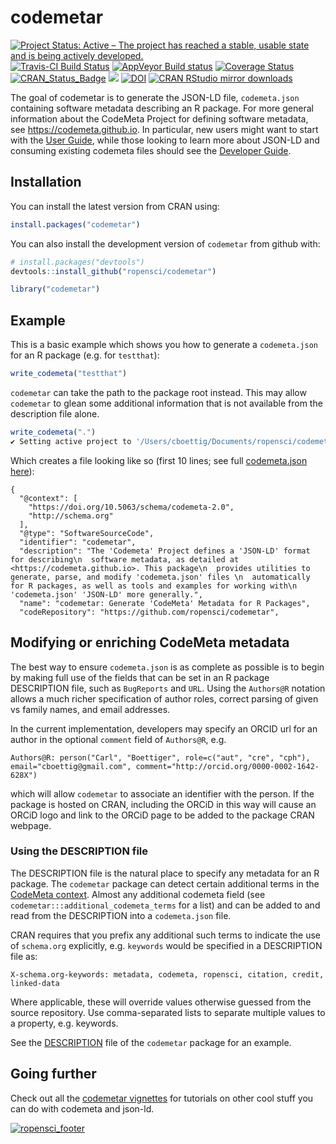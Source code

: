 
<!-- README.md is generated from README.Rmd. Please edit that file -->

# codemetar

[![Project Status: Active – The project has reached a stable, usable
state and is being actively
developed.](http://www.repostatus.org/badges/latest/active.svg)](http://www.repostatus.org/#active)
[![Travis-CI Build
Status](https://travis-ci.org/ropensci/codemetar.svg?branch=master)](https://travis-ci.org/ropensci/codemetar)
[![AppVeyor Build
status](https://ci.appveyor.com/api/projects/status/csawpip238vvbd72/branch/master?svg=true)](https://ci.appveyor.com/project/cboettig/codemetar/branch/master)
[![Coverage
Status](https://img.shields.io/codecov/c/github/ropensci/codemetar/master.svg)](https://codecov.io/github/ropensci/codemetar?branch=master)
[![CRAN\_Status\_Badge](http://www.r-pkg.org/badges/version/codemetar)](https://cran.r-project.org/package=codemetar)
[![](http://badges.ropensci.org/130_status.svg)](https://github.com/ropensci/onboarding/issues/130)
[![DOI](https://zenodo.org/badge/86626030.svg)](https://zenodo.org/badge/latestdoi/86626030)
[![CRAN RStudio mirror
downloads](http://cranlogs.r-pkg.org/badges/codemetar)](https://CRAN.R-project.org/package=codemetar)

The goal of codemetar is to generate the JSON-LD file, `codemeta.json`
containing software metadata describing an R package. For more general
information about the CodeMeta Project for defining software metadata,
see <https://codemeta.github.io>. In particular, new users might want to
start with the [User Guide](https://codemeta.github.io/user-guide/),
while those looking to learn more about JSON-LD and consuming existing
codemeta files should see the [Developer
Guide](https://codemeta.github.io/developer-guide/).

## Installation

You can install the latest version from CRAN using:

``` r
install.packages("codemetar")
```

You can also install the development version of `codemetar` from github
with:

``` r
# install.packages("devtools")
devtools::install_github("ropensci/codemetar")
```

``` r
library("codemetar")
```

## Example

This is a basic example which shows you how to generate a
`codemeta.json` for an R package (e.g. for `testthat`):

``` r
write_codemeta("testthat")
```

`codemetar` can take the path to the package root instead. This may
allow `codemetar` to glean some additional information that is not
available from the description file alone.

``` r
write_codemeta(".")
✔ Setting active project to '/Users/cboettig/Documents/ropensci/codemetar'
```

Which creates a file looking like so (first 10 lines; see full
[codemeta.json
here](https://github.com/ropensci/codemetar/blob/master/codemeta.json)):

    {
      "@context": [
        "https://doi.org/10.5063/schema/codemeta-2.0",
        "http://schema.org"
      ],
      "@type": "SoftwareSourceCode",
      "identifier": "codemetar",
      "description": "The 'Codemeta' Project defines a 'JSON-LD' format for describing\n  software metadata, as detailed at <https://codemeta.github.io>. This package\n  provides utilities to generate, parse, and modify 'codemeta.json' files \n  automatically for R packages, as well as tools and examples for working with\n  'codemeta.json' 'JSON-LD' more generally.",
      "name": "codemetar: Generate 'CodeMeta' Metadata for R Packages",
      "codeRepository": "https://github.com/ropensci/codemetar",

## Modifying or enriching CodeMeta metadata

The best way to ensure `codemeta.json` is as complete as possible is to
begin by making full use of the fields that can be set in an R package
DESCRIPTION file, such as `BugReports` and `URL`. Using the `Authors@R`
notation allows a much richer specification of author roles, correct
parsing of given vs family names, and email addresses.

In the current implementation, developers may specify an ORCID url for
an author in the optional `comment` field of `Authors@R`,
    e.g.

    Authors@R: person("Carl", "Boettiger", role=c("aut", "cre", "cph"), email="cboettig@gmail.com", comment="http://orcid.org/0000-0002-1642-628X")

which will allow `codemetar` to associate an identifier with the person.
If the package is hosted on CRAN, including the ORCiD in this way will
cause an ORCiD logo and link to the ORCiD page to be added to the
package CRAN webpage.

### Using the DESCRIPTION file

The DESCRIPTION file is the natural place to specify any metadata for an
R package. The `codemetar` package can detect certain additional terms
in the [CodeMeta context](https://codemeta.github.io/terms). Almost any
additional codemeta field (see `codemetar:::additional_codemeta_terms`
for a list) and can be added to and read from the DESCRIPTION into a
`codemeta.json` file.

CRAN requires that you prefix any additional such terms to indicate the
use of `schema.org` explicitly, e.g. `keywords` would be specified in a
DESCRIPTION file
    as:

    X-schema.org-keywords: metadata, codemeta, ropensci, citation, credit, linked-data

Where applicable, these will override values otherwise guessed from the
source repository. Use comma-separated lists to separate multiple values
to a property, e.g. keywords.

See the
[DESCRIPTION](https://github.com/ropensci/codemetar/blob/master/DESCRIPTION)
file of the `codemetar` package for an example.

## Going further

Check out all the [codemetar
vignettes](https://codemeta.github.io/codemetar/articles/index.html) for
tutorials on other cool stuff you can do with codemeta and
json-ld.

[![ropensci\_footer](https://ropensci.org/public_images/ropensci_footer.png)](https://ropensci.org)
